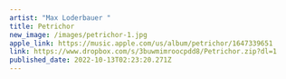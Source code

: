 ```yaml
---
artist: "Max Loderbauer "
title: Petrichor
new_image: /images/petrichor-1.jpg
apple_link: https://music.apple.com/us/album/petrichor/1647339651
link: https://www.dropbox.com/s/3buwmimroocpdd8/Petrichor.zip?dl=1
published_date: 2022-10-13T02:23:20.271Z
---
```

